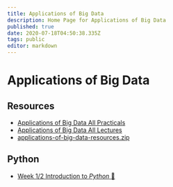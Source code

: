 ```yaml
---
title: Applications of Big Data
description: Home Page for Applications of Big Data
published: true
date: 2020-07-18T04:50:38.335Z
tags: public
editor: markdown
---
```


# Applications of Big Data


## Resources 

* [Applications of Big Data All Practicals](/00-merged-practicals.pdf)
* [Applications of Big Data All Lectures](/00-lectures.pdf)
* [applications-of-big-data-resources.zip](/applications-of-big-data-resources.zip)

## Python

* [Week 1/2 Introduction to *Python* :snake:](./Introduction-to-python.md)